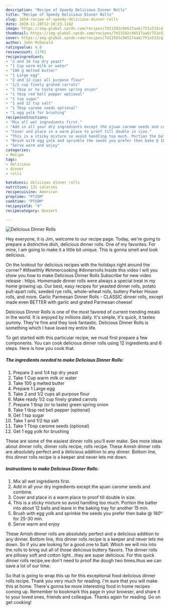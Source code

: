 ```yaml
---
description: "Recipe of Speedy Delicious Dinner Rolls"
title: "Recipe of Speedy Delicious Dinner Rolls"
slug: 1654-recipe-of-speedy-delicious-dinner-rolls
date: 2020-11-28T12:10:23.118Z
image: https://img-global.cpcdn.com/recipes/7d11592c94517aa6/751x532cq70/delicious-dinner-rolls-recipe-main-photo.jpg
thumbnail: https://img-global.cpcdn.com/recipes/7d11592c94517aa6/751x532cq70/delicious-dinner-rolls-recipe-main-photo.jpg
cover: https://img-global.cpcdn.com/recipes/7d11592c94517aa6/751x532cq70/delicious-dinner-rolls-recipe-main-photo.jpg
author: John McDonald
ratingvalue: 4.8
reviewcount: 21761
recipeingredient:
- "2 and 14 tsp dry yeast"
- "1 Cup warm milk or water"
- "100 g melted butter"
- "1 Large egg"
- "2 and 12 cups all purpose flour"
- "1/2 cup finely grated carrots"
- "1 tbsp or to taste green spring onion"
- "1 tbsp red bell pepper optional"
- "1 tsp sugar"
- "1 and 12 tsp salt"
- "1 Tbsp carome seeds optional"
- "1 egg yolk for brushing"
recipeinstructions:
- "Mix all wet ingredients first."
- "Add in all your dry ingredients except the ajuan carome seeds and combine."
- "Cover and place in a warm place to proof till double in size."
- "This is a sticky mixture so avoid handling too much. Portion the batter into about 12 balls and leave in the baking tray for another 15 min."
- "Brush with egg yolk and sprinkle the seeds you prefer then bake @ 180° for 25-30 min."
- "Serve warm and enjoy"
categories:
- Recipe
tags:
- delicious
- dinner
- rolls

katakunci: delicious dinner rolls 
nutrition: 131 calories
recipecuisine: American
preptime: "PT35M"
cooktime: "PT50M"
recipeyield: "4"
recipecategory: Dessert

---
```



![Delicious Dinner Rolls](https://img-global.cpcdn.com/recipes/7d11592c94517aa6/751x532cq70/delicious-dinner-rolls-recipe-main-photo.jpg)

Hey everyone, it is Jim, welcome to our recipe page. Today, we're going to prepare a distinctive dish, delicious dinner rolls. One of my favorites. For mine, I am going to make it a little bit unique. This is gonna smell and look delicious.

On the lookout for delicious recipes with the holidays right around the corner? #lifewithly #khmercooking #dinnerrolls Inside this video I will you show you how to make Delicious Dinner Rolls Subscribe for new video release : https. Homemade dinner rolls were always a special treat in my home growing up. Our best, easy recipes for yeasted dinner rolls, potato pull-apart rolls, seeded rye rolls, whole-wheat rolls, buttery Parker House rolls, and more. Garlic Parmesan Dinner Rolls - CLASSIC dinner rolls, except made even BETTER with garlic and grated Parmesan cheese!

Delicious Dinner Rolls is one of the most favored of current trending meals in the world. It is enjoyed by millions daily. It's simple, it's quick, it tastes yummy. They're fine and they look fantastic. Delicious Dinner Rolls is something which I have loved my entire life.


To get started with this particular recipe, we must first prepare a few components. You can cook delicious dinner rolls using 12 ingredients and 6 steps. Here is how you cook that.

<!--inarticleads1-->

##### The ingredients needed to make Delicious Dinner Rolls:

1. Prepare 2 and 1/4 tsp dry yeast
1. Take 1 Cup warm milk or water
1. Take 100 g melted butter
1. Prepare 1 Large egg
1. Take 2 and 1/2 cups all purpose flour
1. Make ready 1/2 cup finely grated carrots
1. Prepare 1 tbsp (or to taste) green spring onion
1. Take 1 tbsp red bell pepper (optional)
1. Get 1 tsp sugar
1. Take 1 and 1/2 tsp salt
1. Take 1 Tbsp carome seeds (optional)
1. Get 1 egg yolk for brushing


These are some of the easiest dinner rolls you&#39;ll ever make. See more ideas about dinner rolls, dinner rolls recipe, rolls recipe. These Amish dinner rolls are absolutely perfect and a delicious addition to any dinner. Bottom line, this dinner rolls recipe is a keeper and never lets me down. 

<!--inarticleads2-->

##### Instructions to make Delicious Dinner Rolls:

1. Mix all wet ingredients first.
1. Add in all your dry ingredients except the ajuan carome seeds and combine.
1. Cover and place in a warm place to proof till double in size.
1. This is a sticky mixture so avoid handling too much. Portion the batter into about 12 balls and leave in the baking tray for another 15 min.
1. Brush with egg yolk and sprinkle the seeds you prefer then bake @ 180° for 25-30 min.
1. Serve warm and enjoy


These Amish dinner rolls are absolutely perfect and a delicious addition to any dinner. Bottom line, this dinner rolls recipe is a keeper and never lets me down. So if you are looking for a good one to Salt: Which we will mix into the rolls to bring out all of those delicious buttery flavors. The dinner rolls are pillowy soft and cotton light…they are super delicious. For this quick dinner rolls recipe,we don&#39;t need to proof the dough two times.thus we can save a lot of our time. 

So that is going to wrap this up for this exceptional food delicious dinner rolls recipe. Thank you very much for reading. I'm sure that you will make this at home. There's gonna be more interesting food in home recipes coming up. Remember to bookmark this page in your browser, and share it to your loved ones, friends and colleague. Thanks again for reading. Go on get cooking!
